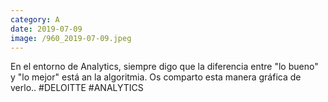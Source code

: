 ```yaml
--- 
category: A 
date: 2019-07-09 
image: /960_2019-07-09.jpeg 
--- 
```


En el entorno de Analytics, siempre digo que la diferencia entre "lo bueno" y "lo mejor" está an la algoritmia. Os comparto esta manera gráfica de verlo.. #DELOITTE #ANALYTICS